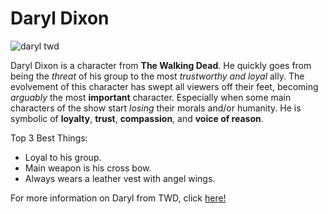 # Daryl Dixon
![daryl twd](https://cloud.githubusercontent.com/assets/22505026/19132353/e6bc3a5c-8b07-11e6-885a-10cac30cfbfb.jpg)


Daryl Dixon is a character from **The Walking Dead**. He quickly goes from being the *threat* of his group to the most *trustworthy and loyal* ally. The evolvement of this character has swept all viewers off their feet, becoming *arguably* the most **important** character. Especially when some main characters of the show start *losing* their morals and/or humanity. He is symbolic of **loyalty**, **trust**, **compassion**, and **voice of reason**. 

Top 3 Best Things:
* Loyal to his group. 
* Main weapon is his cross bow.
* Always wears a leather vest with angel wings.

For more information on Daryl from TWD, click [here!](http://walkingdead.wikia.com/wiki/Daryl_Dixon_(TV_Series))
